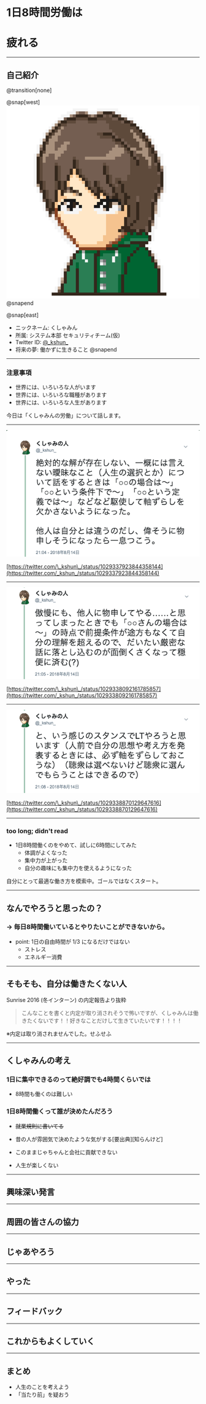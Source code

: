 # 1日8時間労働は
# 疲れる

---

## 自己紹介

@transition[none]

@snap[west]
![prof](common/prof/icon.png)
@snapend

@snap[east]
- ニックネーム: くしゃみん
- 所属: システム本部 セキュリティチーム(仮)
- Twitter ID: [@\_kshun\_](https://twitter.com/_kshun_)
- 将来の夢: 働かずに生きること
@snapend

---

### 注意事項

- 世界には、いろいろな人がいます
- 世界には、いろいろな職種があります
- 世界には、いろいろな人生があります

今日は「くしゃみんの労働」について話します。

---

![tw001](20180817_vglt/img/tw001.png)

[https://twitter.com/\_kshun\_/status/1029337923844358144](https://twitter.com/_kshun_/status/1029337923844358144)

---

![tw002](20180817_vglt/img/tw002.png)

[https://twitter.com/\_kshun\_/status/1029338092161785857](https://twitter.com/_kshun_/status/1029338092161785857)

---

![tw003](20180817_vglt/img/tw003.png)

[https://twitter.com/\_kshun\_/status/1029338870129647616](https://twitter.com/_kshun_/status/1029338870129647616)

---

### too long; didn't read

- 1日8時間働くのをやめて、試しに6時間にしてみた
    - 体調がよくなった
    - 集中力が上がった
    - 自分の趣味にも集中力を使えるようになった

自分にとって最適な働き方を模索中。ゴールではなくスタート。

---

## なんでやろうと思ったの？

### -> 毎日8時間働いているとやりたいことができないから。

- point: 1日の自由時間が 1/3 になるだけではない
    - ストレス
    - エネルギー消費

---

## そもそも、自分は働きたくない人

Sunrise 2016 (冬インターン) の内定報告より抜粋

> こんなことを書くと内定が取り消されそうで怖いですが、くしゃみんは働きたくないです！！好きなことだけして生きていたいです！！！！

※内定は取り消されませんでした。せふせふ

---

## くしゃみんの考え

### 1日に集中できるのって絶好調でも4時間くらいでは

- 8時間も働くのは難しい

### 1日8時間働くって誰が決めたんだろう

- ~~就業規則に書いてる~~
- 昔の人が雰囲気で決めたような気がする\[要出典\]\[知らんけど\]

- このままじゃちゃんと会社に貢献できない
- 人生が楽しくない

---

## 興味深い発言

---

## 周囲の皆さんの協力

---

## じゃあやろう

---

## やった

---

## フィードバック

---

## これからもよくしていく

---

## まとめ

- 人生のことを考えよう
- 「当たり前」を疑おう

